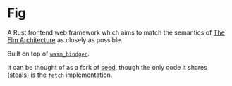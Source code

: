 # Fig

A Rust frontend web framework which aims to match the semantics of
[The Elm Architecture](https://guide.elm-lang.org/architecture/) as closely as possible.

Built on top of [`wasm_bindgen`](https://github.com/rustwasm/wasm-bindgen).

It can be thought of as a fork of [seed](https://github.com/David-OConnor/seed),
though the only code it shares (steals) is the `fetch` implementation.
